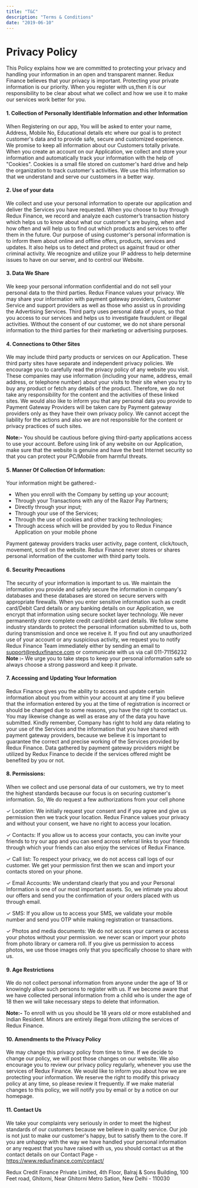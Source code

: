 ```yaml
---
title: "T&C"
description: "Terms & Conditions"
date: "2019-06-10"
---
```



# Privacy Policy

This Policy explains how we are committed to protecting your privacy and handling your information in an open and transparent manner. Redux Finance believes that your privacy is important. Protecting your private information is our priority. When you register with us,then it is our responsibility to be clear about what we collect and how we use it to make our services work better for you.

#### 1. Collection of Personally Identifiable Information and other Information

When Registering on our app, You will be asked to enter your name, Address, Mobile No, Educational details etc where our goal is to protect customer's data and to provide safe, secure and customized experience. We promise to keep all information about our Customers totally private. When you create an account on our Application, we collect and store your information and automatically track your information with the help of "Cookies". Cookies is a small file stored on customer's hard drive and help the organization to track customer's activities. We use this information so that we understand and serve our customers in a better way.

#### 2. Use of your data

We collect and use your personal information to operate our application and deliver the Services you have requested. When you choose to buy through Redux Finance, we record and analyze each customer’s transaction history which helps us to know about what our customer's are buying, when and how often and will help us to find out which products and services to offer them in the future. Our purpose of using customer's personal information is to inform them about online and offline offers, products, services and updates. It also helps us to detect and protect us against fraud or other criminal activity. We recognize and utilize your IP address to help determine issues to have on our server, and to control our Website.

#### 3. Data We Share

We keep your personal information confidential and do not sell your personal data to the third parties. Redux Finance values your privacy. We may share your information with payment gateway providers, Customer Service and support providers as well as those who assist us in providing the Advertising Services. Third party uses personal data of yours, so that you access to our services and helps us to investigate fraudulent or illegal activities. Without the consent of our customer, we do not share personal information to the third parties for their marketing or advertising purposes.

#### 4. Connections to Other Sites

We may include third party products or services on our Application. These third party sites have separate and independent privacy policies. We encourage you to carefully read the privacy policy of any website you visit. These companies may use information (including your name, address, email address, or telephone number) about your visits to their site when you try to buy any product or fetch any details of the product. Therefore, we do not take any responsibility for the content and the activities of these linked sites. We would also like to inform you that any personal data you provide to Payment Gateway Providers will be taken care by Payment gateway providers only as they have their own privacy policy. We cannot accept the liability for the actions and also we are not responsible for the content or privacy practices of such sites.

**Note:-**  You should be cautious before giving third-party applications access to use your account. Before using link of any website on our Application, make sure that the website is genuine and have the best Internet security so that you can protect your PC/Mobile from harmful threats.

#### 5. Manner Of Collection Of Information:

Your information might be gathered:-

-   When you enroll with the Company by setting up your account;
-   Through your Transactions with any of the Razor Pay Partners;
-   Directly through your input;
-   Through your use of the Services;
-   Through the use of cookies and other tracking technologies;
-   Through access which will be provided by you to Redux Finance Application on your mobile phone

Payment gateway providers tracks user activity, page content, click/touch, movement, scroll on the website. Redux Finance never stores or shares personal information of the customer with third party tools.

#### 6. Security Precautions

The security of your information is important to us. We maintain the information you provide and safely secure the information in company's databases and these databases are stored on secure servers with appropriate firewalls. When you enter sensitive information such as credit card/Debit Card details or any banking details on our Application, we encrypt that information using secure socket layer technology. We never permanently store complete credit card/debit card details. We follow some industry standards to protect the personal information submitted to us, both during transmission and once we receive it. If you find out any unauthorized use of your account or any suspicious activity, we request you to notify Redux Finance Team immediately either by sending an email to support@reduxfinance.com or communicate with us via call 011-71156232
**Note :-**  We urge you to take steps to keep your personal information safe so always choose a strong password and keep it private.

#### 7. Accessing and Updating Your Information

Redux Finance gives you the ability to access and update certain information about you from within your account at any time if you believe that the information entered by you at the time of registration is incorrect or should be changed due to some reasons, you have the right to contact us. You may likewise change as well as erase any of the data you have submitted. Kindly remember, Company has right to hold any data relating to your use of the Services and the information that you have shared with payment gateway providers, because we believe it is important to guarantee the correct and precise working of the Services provided by Redux Finance. Data gathered by payment gateway providers might be utilized by Redux Finance to decide if the services offered might be benefited by you or not.

#### 8. Permissions:

When we collect and use personal data of our customers, we try to meet the highest standards because our focus is on securing customer's information. So, We do request a few authorizations from your cell phone

✓ Location: We initially request your consent and if you agree and give us permission then we track your location. Redux Finance values your privacy and without your consent, we have no right to access your location.

✓ Contacts: If you allow us to access your contacts, you can invite your friends to try our app and you can send across referral links to your friends through which your friends can also enjoy the services of Redux Finance.

✓ Call list: To respect your privacy, we do not access call logs of our customer. We get your permission first then we scan and import your contacts stored on your phone.

✓ Email Accounts: We understand clearly that you and your Personal Information is one of our most important assets. So, we intimate you about our offers and send you the confirmation of your orders placed with us through email.

✓ SMS: If you allow us to access your SMS, we validate your mobile number and send you OTP while making registration or transactions.

✓ Photos and media documents: We do not access your camera or access your photos without your permission. we never scan or import your photo from photo library or camera roll. If you give us permission to access photos, we use those images only that you specifically choose to share with us.

#### 9. Age Restrictions

We do not collect personal information from anyone under the age of 18 or knowingly allow such persons to register with us. If we become aware that we have collected personal information from a child who is under the age of 18 then we will take necessary steps to delete that information.

**Note:-**  To enroll with us you should be 18 years old or more established and Indian Resident. Minors are entirely illegal from utilizing the services of Redux Finance.

#### 10. Amendments to the Privacy Policy

We may change this privacy policy from time to time. If we decide to change our policy, we will post those changes on our website. We also encourage you to review our privacy policy regularly, whenever you use the services of Redux Finance. We would like to inform you about how we are protecting your information. We reserve the right to modify this privacy policy at any time, so please review it frequently. If we make material changes to this policy, we will notify you by email or by a notice on our homepage.

#### 11. Contact Us

We take your complaints very seriously in order to meet the highest standards of our customers because we believe in quality service. Our job is not just to make our customer's happy, but to satisfy them to the core. If you are unhappy with the way we have handled your personal information or any request that you have raised with us, you should contact us at the contact details on our Contact Page -  https://www.reduxfinance.com/contact/

Redux Credit Finance Private Limited, 
4th Floor, Balraj & Sons Building, 
100 Feet road, Ghitorni, Near Ghitorni Metro Sation,
New Delhi - 110030